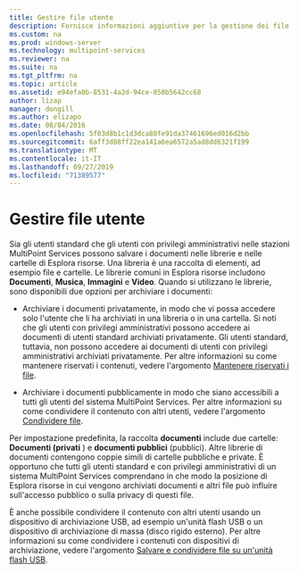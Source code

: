 ```yaml
---
title: Gestire file utente
description: Fornisce informazioni aggiuntive per la gestione dei file utente in MultiPoint Services
ms.custom: na
ms.prod: windows-server
ms.technology: multipoint-services
ms.reviewer: na
ms.suite: na
ms.tgt_pltfrm: na
ms.topic: article
ms.assetid: e94efa0b-8531-4a2d-94ce-858b5642cc68
author: lizap
manager: dongill
ms.author: elizapo
ms.date: 08/04/2016
ms.openlocfilehash: 5f03d8b1c1d3dca80fe91da37461696ed016d2bb
ms.sourcegitcommit: 6aff3d88ff22ea141a6ea6572a5ad8dd6321f199
ms.translationtype: MT
ms.contentlocale: it-IT
ms.lasthandoff: 09/27/2019
ms.locfileid: "71389577"
---
```

# <a name="manage-user-files"></a>Gestire file utente
Sia gli utenti standard che gli utenti con privilegi amministrativi nelle stazioni MultiPoint Services possono salvare i documenti nelle librerie e nelle cartelle di Esplora risorse. Una libreria è una raccolta di elementi, ad esempio file e cartelle. Le librerie comuni in Esplora risorse includono **Documenti**, **Musica**, **Immagini** e **Video**. Quando si utilizzano le librerie, sono disponibili due opzioni per archiviare i documenti:  
  
-   Archiviare i documenti privatamente, in modo che vi possa accedere solo l'utente che li ha archiviati in una libreria o in una cartella. Si noti che gli utenti con privilegi amministrativi possono accedere ai documenti di utenti standard archiviati privatamente. Gli utenti standard, tuttavia, non possono accedere ai documenti di utenti con privilegi amministrativi archiviati privatamente. Per altre informazioni su come mantenere riservati i contenuti, vedere l'argomento [Mantenere riservati i file](Keep-Files-Private.md).  
  
-   Archiviare i documenti pubblicamente in modo che siano accessibili a tutti gli utenti del sistema MultiPoint Services. Per altre informazioni su come condividere il contenuto con altri utenti, vedere l'argomento [Condividere file](Share-Files.md).  
  
Per impostazione predefinita, la raccolta **documenti** include due cartelle: **Documenti (privati** ) e **documenti pubblici** (pubblici). Altre librerie di documenti contengono coppie simili di cartelle pubbliche e private. È opportuno che tutti gli utenti standard e con privilegi amministrativi di un sistema MultiPoint Services comprendano in che modo la posizione di Esplora risorse in cui vengono archiviati documenti e altri file può influire sull'accesso pubblico o sulla privacy di questi file.  
  
È anche possibile condividere il contenuto con altri utenti usando un dispositivo di archiviazione USB, ad esempio un'unità flash USB o un dispositivo di archiviazione di massa (disco rigido esterno). Per altre informazioni su come condividere i contenuti con dispositivi di archiviazione, vedere l'argomento [Salvare e condividere file su un'unità flash USB](Save-and-Share-Files-on-a-USB-Flash-Drive.md). 
